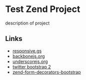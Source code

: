 <h1>Test Zend Project</h1>

<p>description of project</p>

<h2>Links</h2>
<ul>
  <li><a href="http://responsive.gs" title="">responsive.gs</a></ls>
  <li><a href="http://backbonejs.org/" title="">backbonejs.org</a></ls>
  <li><a href="http://underscorejs.org/" title="">underscorejs.org</a></ls>
  <li><a href="http://twitter.github.com/bootstrap/" title="">twitter bootstrap 2</a></ls>
  <li><a href="https://github.com/Emagister/zend-form-decorators-bootstrap/" title="">zend-form-decorators-bootstrap</a></ls>
</ul>


